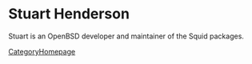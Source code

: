 # Stuart Henderson

Stuart is an OpenBSD developer and maintainer of the Squid packages.

[CategoryHomepage](/CategoryHomepage)

